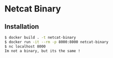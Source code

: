 # Netcat Binary

## Installation

```bash
$ docker build . -t netcat-binary
$ docker run -it --rm -p 8000:8000 netcat-binary
$ nc localhost 8000
Im not a binary, but its the same !
```